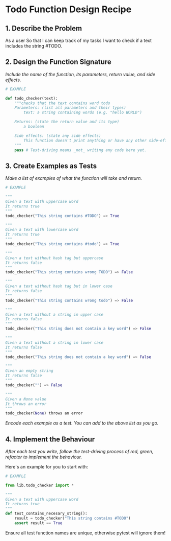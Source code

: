 # Todo Function Design Recipe



## 1. Describe the Problem

As a user
So that I can keep track of my tasks
I want to check if a text includes the string #TODO.

## 2. Design the Function Signature

_Include the name of the function, its parameters, return value, and side effects._

```python
# EXAMPLE

def todo_checker(text):
    """checks that the text contains word todo
    Parameters: (list all parameters and their types)
        text: a string containing words (e.g. "hello WORLD")

    Returns: (state the return value and its type)
        a boolean

    Side effects: (state any side effects)
        This function doesn't print anything or have any other side-effects
    """
    pass # Test-driving means _not_ writing any code here yet.
```

## 3. Create Examples as Tests

_Make a list of examples of what the function will take and return._

```python
# EXAMPLE

"""
Given a text with uppercase word
It returns true
"""
todo_checker("This string contains #TODO") => True

"""
Given a text with lowercase word
It returns true
"""
todo_checker("This string contains #todo") => True

"""
Given a text without hash tag but uppercase
It returns false
"""
todo_checker("This string contains wrong TODO") => False

"""
Given a text without hash tag but in lower case 
It returns false
"""
todo_checker("This string contains wrong todo") => False

"""
Given a text without a string in upper case 
It returns false
"""
todo_checker("This string does not contain a key word") => False

"""
Given a text without a string in lower case 
It returns false
"""
todo_checker("This string does not contain a key word") => False

"""
Given an empty string
It returns false
"""
todo_checker("") => False

"""
Given a None value
It throws an error
"""
todo_checker(None) throws an error
```

_Encode each example as a test. You can add to the above list as you go._

## 4. Implement the Behaviour

_After each test you write, follow the test-driving process of red, green, refactor to implement the behaviour._

Here's an example for you to start with:

```python
# EXAMPLE

from lib.todo_checker import *

"""
Given a text with uppercase word
It returns true
"""
def test_contains_necesary_string():
    result = todo_checker("This string contains #TODO")
    assert result == True

```

Ensure all test function names are unique, otherwise pytest will ignore them!

